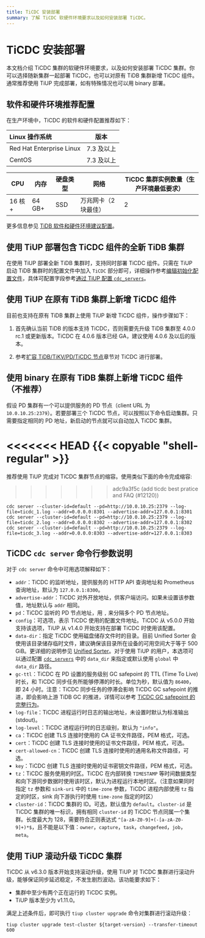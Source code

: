 ```yaml
---
title: TiCDC 安装部署
summary: 了解 TiCDC 软硬件环境要求以及如何安装部署 TiCDC。
---
```


# TiCDC 安装部署

本文档介绍 TiCDC 集群的软硬件环境要求，以及如何安装部署 TiCDC 集群。你可以选择随新集群一起部署 TiCDC，也可以对原有 TiDB 集群新增 TiCDC 组件。通常推荐使用 TiUP 完成部署，如有特殊情况也可以用 binary 部署。

## 软件和硬件环境推荐配置

在生产环境中，TiCDC 的软件和硬件配置推荐如下：

| Linux 操作系统       | 版本         |
| :----------------------- | :----------: |
| Red Hat Enterprise Linux | 7.3 及以上   |
| CentOS                   | 7.3 及以上   |

| CPU | 内存 | 硬盘类型 | 网络 | TiCDC 集群实例数量（生产环境最低要求） |
| --- | --- | --- | --- | --- |
| 16 核+ | 64 GB+ | SSD | 万兆网卡（2 块最佳） | 2 |

更多信息参见 [TiDB 软件和硬件环境建议配置](/hardware-and-software-requirements.md)。

## 使用 TiUP 部署包含 TiCDC 组件的全新 TiDB 集群

在使用 TiUP 部署全新 TiDB 集群时，支持同时部署 TiCDC 组件。只需在 TiUP 启动 TiDB 集群时的配置文件中加入 `TiCDC` 部分即可，详细操作参考[编辑初始化配置文件](/production-deployment-using-tiup.md#第-3-步初始化集群拓扑文件)，具体可配置字段参考[通过 TiUP 配置 `cdc_servers`](/tiup/tiup-cluster-topology-reference.md#cdc_servers)。

## 使用 TiUP 在原有 TiDB 集群上新增 TiCDC 组件

目前也支持在原有 TiDB 集群上使用 TiUP 新增 TiCDC 组件，操作步骤如下：

1. 首先确认当前 TiDB 的版本支持 TiCDC，否则需要先升级 TiDB 集群至 4.0.0 rc.1 或更新版本。TiCDC 在 4.0.6 版本已经 GA，建议使用 4.0.6 及以后的版本。

2. 参考[扩容 TiDB/TiKV/PD/TiCDC 节点](/scale-tidb-using-tiup.md#扩容-ticdc-节点)章节对 TiCDC 进行部署。

## 使用 binary 在原有 TiDB 集群上新增 TiCDC 组件（不推荐）

假设 PD 集群有一个可以提供服务的 PD 节点（client URL 为 `10.0.10.25:2379`）。若要部署三个 TiCDC 节点，可以按照以下命令启动集群。只需要指定相同的 PD 地址，新启动的节点就可以自动加入 TiCDC 集群。

<<<<<<< HEAD
{{< copyable "shell-regular" >}}
=======
推荐使用 TiUP 完成对 TiCDC 集群节点的缩容。使用类似下面的命令完成缩容:
>>>>>>> adc9a3f5c (add ticdc best pratice and FAQ (#12120))

```shell
cdc server --cluster-id=default --pd=http://10.0.10.25:2379 --log-file=ticdc_1.log --addr=0.0.0.0:8301 --advertise-addr=127.0.0.1:8301
cdc server --cluster-id=default --pd=http://10.0.10.25:2379 --log-file=ticdc_2.log --addr=0.0.0.0:8302 --advertise-addr=127.0.0.1:8302
cdc server --cluster-id=default --pd=http://10.0.10.25:2379 --log-file=ticdc_3.log --addr=0.0.0.0:8303 --advertise-addr=127.0.0.1:8303
```

## TiCDC `cdc server` 命令行参数说明

对于 `cdc server` 命令中可用选项解释如下：

- `addr`：TiCDC 的监听地址，提供服务的 HTTP API 查询地址和 Prometheus 查询地址，默认为 `127.0.0.1:8300`。
- `advertise-addr`：TiCDC 对外开放地址，供客户端访问。如果未设置该参数值，地址默认与 `addr` 相同。
- `pd`：TiCDC 监听的 PD 节点地址，用 `,` 来分隔多个 PD 节点地址。
- `config`：可选项，表示 TiCDC 使用的配置文件地址。TiCDC 从 v5.0.0 开始支持该选项，TiUP 从 v1.4.0 开始支持在部署 TiCDC 时使用该配置。
- `data-dir`：指定 TiCDC 使用磁盘储存文件时的目录。目前 Unified Sorter 会使用该目录储存临时文件，建议确保该目录所在设备的可用空间大于等于 500 GiB。更详细的说明参见 [Unified Sorter](/ticdc/manage-ticdc.md#unified-sorter-功能)。对于使用 TiUP 的用户，本选项可以通过配置 [`cdc_servers`](/tiup/tiup-cluster-topology-reference.md#cdc_servers) 中的 `data_dir` 来指定或默认使用 `global` 中 `data_dir` 路径。
- `gc-ttl`：TiCDC 在 PD 设置的服务级别 GC safepoint 的 TTL (Time To Live) 时长，和 TiCDC 同步任务所能够停滞的时长。单位为秒，默认值为 `86400`，即 24 小时。注意：TiCDC 同步任务的停滞会影响 TiCDC GC safepoint 的推进，即会影响上游 TiDB GC 的推进，详情可以参考 [TiCDC GC safepoint 的完整行为](/ticdc/ticdc-faq.md#ticdc-gc-safepoint-的完整行为是什么)。
- `log-file`：TiCDC 进程运行时日志的输出地址，未设置时默认为标准输出 (stdout)。
- `log-level`：TiCDC 进程运行时的日志级别，默认为 `"info"`。
- `ca`：TiCDC 创建 TLS 连接时使用的 CA 证书文件路径，PEM 格式，可选。
- `cert`：TiCDC 创建 TLS 连接时使用的证书文件路径，PEM 格式，可选。
- `cert-allowed-cn`：TiCDC 创建 TLS 连接时使用的通用名称文件路径，可选。
- `key`：TiCDC 创建 TLS 连接时使用的证书密钥文件路径，PEM 格式，可选。
- `tz`：TiCDC 服务使用的时区。TiCDC 在内部转换 `TIMESTAMP` 等时间数据类型和向下游同步数据时使用该时区，默认为进程运行本地时区。（注意如果同时指定 `tz` 参数和 `sink-uri` 中的 `time-zone` 参数，TiCDC 进程内部使用 `tz` 指定的时区，sink 向下游执行时使用 `time-zone` 指定的时区）
- `cluster-id`：TiCDC 集群的 ID。可选，默认值为 `default`。`cluster-id` 是 TiCDC 集群的唯一标识，拥有相同 `cluster-id` 的 TiCDC 节点同属一个集群。长度最大为 128，需要符合正则表达式 `^[a-zA-Z0-9]+(-[a-zA-Z0-9]+)*$`，且不能是以下值：`owner`，`capture`，`task`，`changefeed`，`job`，`meta`。

## 使用 TiUP 滚动升级 TiCDC 集群

TiCDC 从 v6.3.0 版本开始支持滚动升级，使用 TiUP 对 TiCDC 集群进行滚动升级，能够保证同步延迟稳定，不发生剧烈波动。该功能要求如下：

* 集群中至少有两个正在运行的 TiCDC 实例。
* TiUP 版本至少为 v1.11.0。

满足上述条件后，即可执行 `tiup cluster upgrade` 命令对集群进行滚动升级：

```shell
tiup cluster upgrade test-cluster ${target-version} --transfer-timeout 600
```